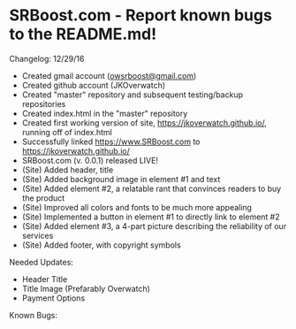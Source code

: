 # SRBoost.com - Report known bugs to the README.md!
Changelog:
12/29/16
+ Created gmail account (owsrboost@gmail.com)
+ Created github account (JKOverwatch)
+ Created "master" repository and subsequent testing/backup repositories
+ Created index.html in the "master" repository
+ Created first working version of site, https://jkoverwatch.github.io/, running off of index.html
+ Successfully linked https://www.SRBoost.com to https://jkoverwatch.github.io/
+ SRBoost.com (v. 0.0.1) released LIVE!
+ (Site) Added header, title
+ (Site) Added background image in element #1 and text
+ (Site) Added element #2, a relatable rant that convinces readers to buy the product
+ (Site) Improved all colors and fonts to be much more appealing
+ (Site) Implemented a button in element #1 to directly link to element #2
+ (Site) Added element #3, a 4-part picture describing the reliability of our services
+ (Site) Added footer, with copyright symbols


Needed Updates:
- Header Title
- Title Image (Prefarably Overwatch)
- Payment Options

Known Bugs:
